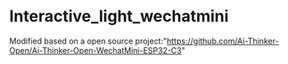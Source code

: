 # Interactive_light_wechatmini
Modified based on a open source project:"https://github.com/Ai-Thinker-Open/Ai-Thinker-Open-WechatMini-ESP32-C3"
